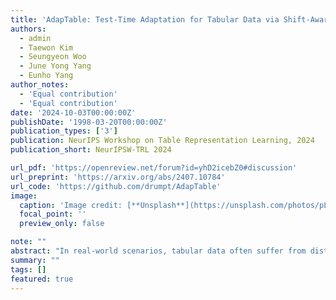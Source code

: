 ```yaml
---
title: 'AdapTable: Test-Time Adaptation for Tabular Data via Shift-Aware Uncertainty Calibrator and Label Distribution Handler'
authors:
  - admin
  - Taewon Kim
  - Seungyeon Woo
  - June Yong Yang
  - Eunho Yang
author_notes:
  - 'Equal contribution'
  - 'Equal contribution'
date: '2024-10-03T00:00:00Z'
publishDate: '1998-03-20T00:00:00Z'
publication_types: ['3']
publication: NeurIPS Workshop on Table Representation Learning, 2024
publication_short: NeurIPSW-TRL 2024

url_pdf: 'https://openreview.net/forum?id=yhD2icebZ0#discussion'
url_preprint: 'https://arxiv.org/abs/2407.10784'
url_code: 'https://github.com/drumpt/AdapTable'
image:
  caption: 'Image credit: [**Unsplash**](https://unsplash.com/photos/pLCdAaMFLTE)'
  focal_point: ''
  preview_only: false

note: ""
abstract: "In real-world scenarios, tabular data often suffer from distribution shifts that threaten the performance of machine learning models. Despite its prevalence and importance, handling distribution shifts in the tabular domain remains underexplored due to the inherent challenges within the tabular data itself. In this sense, test-time adaptation (TTA) offers a promising solution by adapting models to target data without accessing source data, crucial for privacy-sensitive tabular domains. However, existing TTA methods either 1) overlook the nature of tabular distribution shifts, often involving label distribution shifts, or 2) impose architectural constraints on the model, leading to a lack of applicability. To this end, we propose AdapTable, a novel TTA framework for tabular data. AdapTable operates in two stages: 1) calibrating model predictions using a shift-aware uncertainty calibrator, and 2) adjusting these predictions to match the target label distribution with a label distribution handler. We validate the effectiveness of AdapTable through theoretical analysis and extensive experiments on various distribution shift scenarios. Our results demonstrate AdapTable's ability to handle various real-world distribution shifts, achieving up to a 16% improvement on the HELOC dataset."
summary: ""
tags: []
featured: true
---
```

